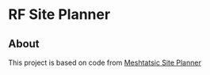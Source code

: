 # RF Site Planner

## About
This project is based on code from [Meshtatsic Site Planner](https://github.com/meshtastic/meshtastic-site-planner)